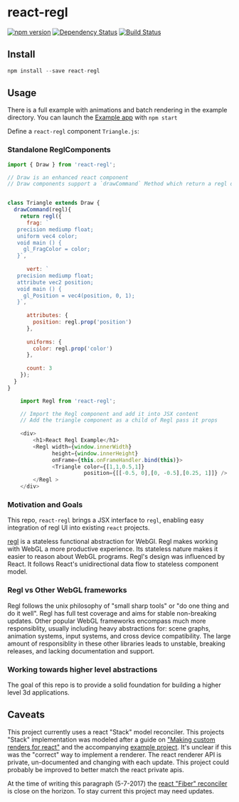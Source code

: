 # react-regl

[![npm version](https://badge.fury.io/js/react-regl.svg)](https://badge.fury.io/js/react-regl)
[![Dependency Status](https://david-dm.org/kevzettler/react-regl.svg)](https://david-dm.org/kevzettler/react-regl)
[![Build Status](https://travis-ci.org/kevzettler/react-regl.svg?branch=master)](https://travis-ci.org/kevzettler/react-regl)

## Install

```javascript
npm install --save react-regl
```

## Usage

There is a full example with animations and batch rendering in the example directory. You can launch the [Example app](example/src/index.js) with `npm start`

Define a `react-regl` component `Triangle.js`:

### Standalone ReglComponents
```javascript
import { Draw } from 'react-regl';

// Draw is an enhanced react component
// Draw components support a `drawCommand` Method which return a regl draw command


class Triangle extends Draw {
  drawCommand(regl){
    return regl({
      frag: `
   precision mediump float;
   uniform vec4 color;
   void main () {
     gl_FragColor = color;
   }`,
      
      vert: `
   precision mediump float;
   attribute vec2 position;
   void main () {
     gl_Position = vec4(position, 0, 1);
   }`,
      
      attributes: {
        position: regl.prop('position')
      },
      
      uniforms: {
        color: regl.prop('color')
      },
      
      count: 3
    });
  }
}
```

```javascript
    import Regl from 'react-regl';

    // Import the Regl component and add it into JSX content
    // Add the triangle component as a child of Regl pass it props
    
    <div>
        <h1>React Regl Example</h1>
        <Regl width={window.innerWidth}
              height={window.innerHeight}
              onFrame={this.onFrameHandler.bind(this)}>
              <Triangle color={[1,1,0.5,1]}
                        position={[[-0.5, 0],[0, -0.5],[0.25, 1]]} />
        </Regl >
    </div>
```

### Motivation and Goals
This repo, `react-regl` brings a JSX interface to `regl`, enabling easy integration of regl UI into existing `react` projects. 

[regl](http://regl.party/) is a stateless functional abstraction for WebGl. Regl makes working with WebGL a more productive experience. Its stateless nature makes it easier to reason about WebGL programs. Regl's design was influenced by React. It follows React's unidirectional data flow to stateless component model.

### Regl vs Other WebGL frameworks
Regl follows the unix philosophy of "small sharp tools" or "do one thing and do it well". Regl has full test coverage and aims for stable non-breaking updates. Other popular WebGL frameworks encompass much more responsiblity, usually including heavy abstractions for: scene graphs, animation systems, input systems, and cross device compatibility. The large amount of responsiblity in these other libraries leads to unstable, breaking releases, and lacking documentation and support.

### Working towards higher level abstractions
The goal of this repo is to provide a solid foundation for building a higher level 3d applications. 

## Caveats

This project currently uses a react "Stack" model reconciler. This projects "Stack" implementation was modeled after a guide on ["Making custom renders for react"](https://goshakkk.name/react-custom-renderers/) and the accompanying [example project](https://github.com/goshakkk/pabla). It's unclear if this was the "correct" way to implement a renderer. The react renderer API is private, un-documented and changing with each update. This project could probably be improved to better match the react private apis.

At the time of writing this paragraph (5-7-2017) the [react "Fiber" reconciler](https://github.com/acdlite/react-fiber-architecture) is close on the horizon. To stay current this project may need updates.
